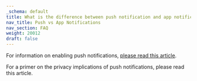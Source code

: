 ```yaml
---
_schema: default
title: What is the difference between push notification and app notifications?
nav_title: Push vs App Notifications
nav_section: FAQ
weight: 20012
draft: false
---
```

For information on enabling push notifications, <a href="https://app.docs.diode.io/docs/using/enable-push-notifications/" target="_blank" rel="noopener">please read this article</a>.

For a primer on the privacy implications of push notifications, please read this article.

&nbsp;